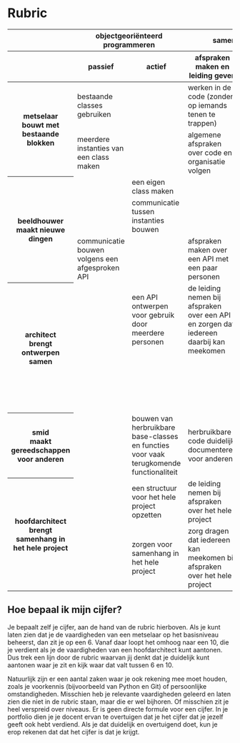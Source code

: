 # Rubric

<table class="rubric" style="width: 100%">
<thead>
<tr>
    <th width="20%"></th>
    <th colspan="2" style="text-align: center">objectgeoriënteerd programmeren</th>
    <th colspan="2" style="text-align: center">samen programmeren</th>
</tr>
<tr>
    <th></th>
    <th width="20%">passief</th>
    <th width="20%">actief</th>
    <th width="20%">afspraken maken en leiding geven</th>
    <th width="20%">git</th>
</tr>
</thead>
<tbody>
<tr>
    <th rowspan="2">
        <b>metselaar</b><br/>
        bouwt met bestaande blokken
    </th>
    <td>bestaande classes gebruiken</td>
    <td></td>
    <td>werken in de code (zonder op iemands tenen te trappen)</td>
    <td>git commit en push op je eigen branch</td>
</tr>
<tr>
    <td>meerdere instanties van een class maken</td>
    <td></td>
    <td>algemene afspraken over code en organisatie volgen</td>
    <td></td>
</tr>

<tr>
    <th rowspan="3">
        <b>beeldhouwer</b><br/>
        maakt nieuwe dingen
    </th>
    <td></td>
    <td>een eigen class maken</td>
    <td></td>
    <td>een pull request maken</td>
</tr>
<tr>
    <td></td>
    <td>communicatie tussen instanties bouwen</td>
    <td></td>
    <td></td>
</tr>
<tr>
    <td>communicatie bouwen volgens een afgesproken API</td>
    <td></td>
    <td>afspraken maken over een API met een paar personen</td>
    <td>simpele merge-conflicten oplossen</td>
</tr>

<tr>
    <th rowspan="2">
        <b>architect</b><br/>
        brengt ontwerpen samen
    </th>
    <td></td>
    <td>een API ontwerpen voor gebruik door meerdere personen</td>
    <td>de leiding nemen bij afspraken over een API en zorgen dat iedereen daarbij kan meekomen</td>
    <td>feature branches gebruiken voor afgebakende wijzigingen</td>
</tr>
<tr>
    <td></td>
    <td></td>
    <td></td>
    <td>verantwoordelijkheid dragen voor code review en het mergen van PRs binnen een deel van het project</td>
</tr>

<tr>
    <th>
        <b>smid</b><br/>
        maakt gereedschappen voor anderen
    </th>
    <td></td>
    <td>bouwen van herbruikbare base-classes en functies voor vaak terugkomende functionaliteit</td>
    <td>herbruikbare code duidelijk documenteren voor anderen</td>
    <td></td>
</tr>

<tr>
    <th rowspan="2">
        <b>hoofdarchitect</b><br/>
        brengt samenhang in het hele project
    </th>
    <td></td>
    <td>een structuur voor het hele project opzetten</td>
    <td>de leiding nemen bij afspraken over het hele project</td>
    <td>complexere merge-conflicten oplossen</td>
</tr>
<tr>
    <td></td>
    <td>zorgen voor samenhang in het hele project</td>
    <td>zorg dragen dat iedereen kan meekomen bij afspraken over het hele project</td>
    <td>verantwoordelijkheid dragen voor code review en het mergen van PRs over het hele project</td>
</tr>

</tbody>
</table>

## Hoe bepaal ik mijn cijfer?

Je bepaalt zelf je cijfer, aan de hand van de rubric hierboven. Als je kunt laten zien dat je de vaardigheden van een metselaar op het basisniveau beheerst, dan zit je op een 6. Vanaf daar loopt het omhoog naar een 10, die je verdient als je de vaardigheden van een hoofdarchitect kunt aantonen. Dus trek een lijn door de rubric waarvan jij denkt dat je duidelijk kunt aantonen waar je zit en kijk waar dat valt tussen 6 en 10.

Natuurlijk zijn er een aantal zaken waar je ook rekening mee moet houden, zoals je voorkennis (bijvoorbeeld van Python en Git) of persoonlijke omstandigheden. Misschien heb je relevante vaardigheden geleerd en laten zien die niet in de rubric staan, maar die er wel bijhoren. Of misschien zit je heel verspreid over niveaus. Er is geen directe formule voor een cijfer. In je portfolio dien je je docent ervan te overtuigen dat je het cijfer dat je jezelf geeft ook hebt verdiend. Als je dat duidelijk en overtuigend doet, kun je erop rekenen dat dat het cijfer is dat je krijgt.
